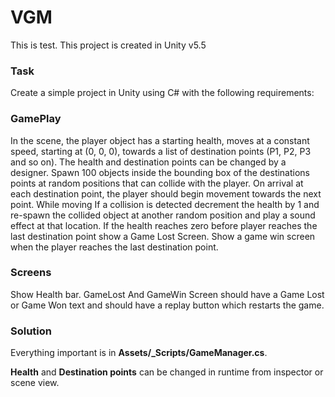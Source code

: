 # VGM

This is test. This project is created in Unity v5.5

### Task ###
Create a simple project in Unity using C# with the following requirements:

### GamePlay ###
In the scene, the player object has a starting health, moves at a constant speed, starting at (0, 0, 0), towards a list of destination points (P1, P2, P3 and so on).
The health and destination points can be changed by a designer.
Spawn 100 objects inside the bounding box of the destinations points at random positions that can collide with the player.
On arrival at each destination point, the player should begin movement towards the next point.
While moving If a collision is detected decrement the health by 1 and re-spawn the collided object at another random position and play a sound effect at that location.
If the health reaches zero before player reaches the last destination point show a Game Lost Screen.
Show a game win screen when the player reaches the last destination point. 

### Screens ###
Show Health bar.
GameLost And GameWin Screen should have a Game Lost or Game Won text and should have a replay button which restarts the game.

### Solution ###

Everything important is in **Assets/_Scripts/GameManager.cs**. 

**Health** and **Destination points** can be changed in runtime from inspector or scene view.
